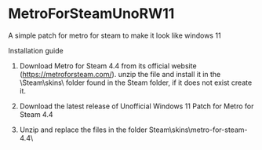 # MetroForSteamUnoRW11

A simple patch for metro for steam to make it look like windows 11

Installation guide
1. Download Metro for Steam 4.4 from its official website (https://metroforsteam.com/). unzip the file and install it in the \Steam\skins\ folder found in the Steam folder, if it does not exist create it.

2. Download the latest release of Unofficial Windows 11 Patch for Metro for Steam 4.4

3. Unzip and replace the files in the folder Steam\skins\metro-for-steam-4.4\
